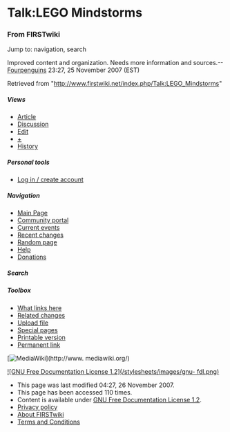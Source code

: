 # Talk:LEGO Mindstorms

### From FIRSTwiki

Jump to: navigation, search

Improved content and organization. Needs more information and
sources.--[Fourpenguins](/index.php?title=User:Fourpenguins&action=edit
"User:Fourpenguins" ) 23:27, 25 November 2007 (EST)

Retrieved from "<http://www.firstwiki.net/index.php/Talk:LEGO_Mindstorms>"

##### Views

  * [Article](/index.php/LEGO_Mindstorms)
  * [Discussion](/index.php/Talk:LEGO_Mindstorms)
  * [Edit](/index.php?title=Talk:LEGO_Mindstorms&action=edit)
  * [+](/index.php?title=Talk:LEGO_Mindstorms&action=edit&section=new)
  * [History](/index.php?title=Talk:LEGO_Mindstorms&action=history)

##### Personal tools

  * [Log in / create account](/index.php?title=Special:Userlogin&returnto=Talk:LEGO_Mindstorms)

[](/index.php/Main_Page "Main Page" )

##### Navigation

  * [Main Page](/index.php/Main_Page)
  * [Community portal](/index.php/FIRSTwiki:Community_portal)
  * [Current events](/index.php/Current_events)
  * [Recent changes](/index.php/Special:Recentchanges)
  * [Random page](/index.php/Special:Random)
  * [Help](/index.php/Help:Contents)
  * [Donations](/index.php/FIRSTwiki:Site_support)

##### Search



##### Toolbox

  * [What links here](/index.php/Special:Whatlinkshere/Talk:LEGO_Mindstorms)
  * [Related changes](/index.php/Special:Recentchangeslinked/Talk:LEGO_Mindstorms)
  * [Upload file](/index.php/Special:Upload)
  * [Special pages](/index.php/Special:Specialpages)
  * [Printable version](/index.php?title=Talk:LEGO_Mindstorms&printable=yes)
  * [Permanent link](/index.php?title=Talk:LEGO_Mindstorms&oldid=64407)

[![MediaWiki](/skins/common/images/poweredby_mediawiki_88x31.png)](http://www.
mediawiki.org/)

[![GNU Free Documentation License 1.2](/stylesheets/images/gnu-
fdl.png)](http://www.gnu.org/copyleft/fdl.html)

  * This page was last modified 04:27, 26 November 2007.
  * This page has been accessed 110 times.
  * Content is available under [GNU Free Documentation License 1.2](http://www.gnu.org/copyleft/fdl.html "http://www.gnu.org/copyleft/fdl.html" ).
  * [Privacy policy](/index.php/FIRSTwiki:Privacy_policy "FIRSTwiki:Privacy policy" )
  * [About FIRSTwiki](/index.php/FIRSTwiki:About "FIRSTwiki:About" )
  * [Terms and Conditions](/index.php/FIRSTwiki:Terms_and_conditions "FIRSTwiki:Terms and conditions" )

